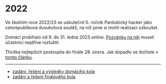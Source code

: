 # 2022

Ve školním roce 2022/23 se uskutečnil 0. ročník Pardubický hacker jako celorepubliková dvoukolová soutěž, na níž jsme si mohli realizaci ozkoušet.  

Domácí probíhalo od 9. do 31. ledna 2023 online. [Pozvánku na něj](https://www.delta-skola.cz/soutez-pardubicky-hacker) museli účastníci nejdříve rozluštit.


Třicítka nejlepších postoupila do finále 28. února. Jak dopadlo se dočtete v [tomto článku](https://www.delta-skola.cz/vysledky-souteze-pardubicky-hacker-2023).

---

- [zadání, řešení a výsledky domácího kola](/2022/domaci)
- [zadání a řešení finálového kola](/2022/finale)
